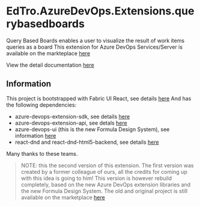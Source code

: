 # EdTro.AzureDevOps.Extensions.querybasedboards
Query Based Boards enables a user to visualize the result of work items queries as a board
This extension for Azure DevOps Services/Server is available on the markteplace [here](https://marketplace.visualstudio.com/items?itemName=realdolmen.EdTro-AzureDevOps-Extensions-QueryBasedBoards-Public)

View the detail documentation [here](public/details.md)

## Information
This project is bootstrapped with Fabric UI React, see details [here](https://github.com/OfficeDev/office-ui-fabric-react/blob/master/apps/fabric-website/src/pages/Overviews/GetStartedPage/docs/web/GetStartedDevelopSimple.md)
And has the following dependencies:
* azure-devops-extension-sdk, see details [here](https://github.com/Microsoft/azure-devops-extension-sdk)
* azure-devops-extension-api, see detals [here](https://github.com/Microsoft/azure-devops-extension-api)
* azure-devops-ui (this is the new Formula Design System), see information [here](https://developer.microsoft.com/en-us/azure-devops/)
* react-dnd and react-dnd-html5-backend, see details [here](github.com/react-dnd/react-dnd/)

Many thanks to these teams.

> NOTE: this the second version of this extension. The first version was created by a former colleague of ours, all the credits for coming up with this idea is going to him! This version is however rebuild completely, based on the new Azure DevOps extension libraries and the new Formula Design System. The old and original project is still available on the marketplace [here](https://marketplace.visualstudio.com/items?itemName=realdolmen.querybasedboards)
